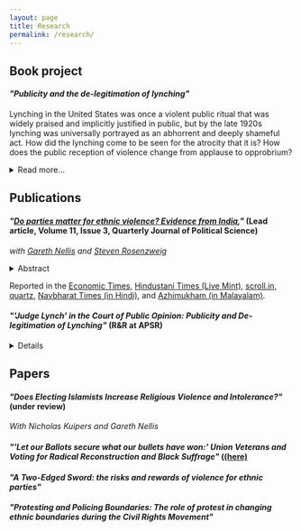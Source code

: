 ```yaml
---
layout: page
title: Research
permalink: /research/
---
```

## Book project<a name="book"></a>

#### *"Publicity and the de-legitimation of lynching"*

Lynching in the United States was once a violent public ritual that was widely praised and implicitly justified in public, but by the late 1920s lynching was universally portrayed as an abhorrent and deeply shameful act. How did the lynching come to be seen for the atrocity that it is? How does the public reception of violence change from applause to opprobrium?
<details>
<summary>Read more...</summary>
Political scientists that who study violence seek to explain its occurrence, the forms it takes, and its political consequences. While research about violence spans many disciplines and encompasses questions ranging from war to policing and incarceration, and from organized crime to riots and pogroms, types of violence often are treated separately. All of these disparate forms of violence share a key trait: they are subjected to societal evaluations as either acceptable or unacceptable. Max Weber defined politics as contestation over the state as the "sole source of the 'right' to use violence." But how is the "right" to violence determined?  The question of how violence becomes legitimate or illegitimate is one of the most fundamental questions in politics, yet it is little understood. Literature on violence addresses this the question only in passing. Research on communications and public opinion examines questions of public legitimacy, but rarely addresses evaluations of violence. And finally, international relations theories of norms and norm transformation provide insight on how legitimation takes place, but have not yet been applied to violence per se.

This book places the legitimation and de-legitimation of violence squarely at the center of a new research agenda. After laying out the scope of this new problem, I propose a theory of `publicity shocks' to explain how non-state violence becomes publicly unacceptable. I argue that between the late 19th century and the eve of Second World War, the expanding geographic reach of publicity about lynching---due to revolutions in transportation and communication---and growing inclusion of African American voices in public debate brought about a dramatic reversal in public support for lynching. To test this argument, I compile and analyze new data on press coverage of lynching in over eight million newspaper issues from 1880 to 1940, railroad and telegraph networks, and campaigns of anti-lynching activists.
</details>


## Publications <a name="publications"></a>

#### *"<a href='https://www.nowpublishers.com/article/Details/QJPS-15051'>Do parties matter for ethnic violence? Evidence from India</a>,"* (Lead article, Volume 11, Issue 3, Quarterly Journal of Political Science)
*with <a href="http://www.garethnellis.com/">Gareth Nellis</a> and <a href="http://www.stevencrosenzweig.com/">Steven Rosenzweig</a>*

<details>
<summary>Abstract</summary>
Ethnic-group conflict is among the most serious threats facing young democracies. In this paper, we investigate whether the partisanship of incumbent politicians affects the incidence and severity of local ethnic violence. We theorize that incumbents from multiethnic parties with long-standing attachments to victimized minority groups face uniquely strong incentives to quell ethnic unrest. To test our argument, we use a novel application of the regression-discontinuity design and show that as-if random victory by candidates representing India's Congress party in close state assembly elections between 1962 and 2000 reduced Hindu-Muslim rioting. The effects are large. Simulations suggest that had Congress lost all close elections in this period, India would have experienced 10 percent more riots. Additional analyses corroborate the mechanisms underlying our theory. Our findings shed new light on parties' connection to ethnic conflict, the relevance of party labels in developing states, and the puzzle of democratic consolidation in ethnically-divided societies.
</details>

Reported in the <a href="http://economictimes.indiatimes.com/news/politics-and-nation/bjp-gains-in-polls-after-every-riot-says-yale-study/articleshow/45378840.cms">Economic Times</a>, <a href="http://www.livemint.com/Opinion/5zyfXWWbWZHDDmyCqpAuvO/The-alchemy-of-HinduMuslim-riots-in-India.html">Hindustani Times (Live Mint)</a>, <a href="http://scroll.in/article/690416/electing-congress-mlas-reduce-chances-of-riots-by-32-says-new-yale-study/">scroll.in</a>, <a href="http://qz.com/298281/there-are-fewer-hindu-muslim-riots-when-the-congress-is-in-power-new-study-shows/">quartz</a>, <a href="http://navbharattimes.indiatimes.com/india/there-are-fewer-hindu-muslim-riots-when-the-congress-is-in-power-new-study-shows/articleshow/45241370.cms">Navbharat Times (in Hindi)</a>, and <a href="http://www.azhimukham.com/news/2604/congress-mlas-reduce-chances-of-hindu-muslim-riots-yale-study">Azhimukham (in Malayalam)</a>.

#### *"'Judge Lynch' in the Court of Public Opinion: Publicity and De-legitimation of Lynching"* (R&R at APSR)

<details>
How does violence become publicly unacceptable? I address this question in the context of lynching in United States. Between 1880 and the 1930s, public discourse about lynching moved from open or tacit endorsement to widespread condemnation. I argue this occurred because of increasing publicity for lynchings. While locals justified nearby lynchings, publicity exposed lynching to distant, un-supportive audiences and allowed African Americans to safely articulate counter-narratives and condemnations. I test this argument using data on lynchings, rail networks, and newspaper coverage of lynchings in millions of issues across thousands of newspapers. I find that lynchings in counties with greater access to publicity (via rail networks) saw more and geographically dispersed coverage, that distant coverage was more critical, and that increased risk of media exposure may have reduced the incidence of lynching. I discuss how publicity could be a mechanism for strengthening or weakening justifications of violence in other contexts.
</details>


## Papers<a name="papers"></a>

#### *"Does Electing Islamists Increase Religious Violence and Intolerance?"* (under review)

*With Nicholas Kuipers and Gareth Nellis*

#### *"'Let our Ballots secure what our bullets have won:' Union Veterans and Voting for Radical Reconstruction and Black Suffrage"* (<a href="./images/weaver_veterans_2018.pdf">(here)</a>


#### *"A Two-Edged Sword: the risks and rewards of violence for ethnic parties"*


#### *"Protesting and Policing Boundaries: The role of protest in changing ethnic boundaries during the Civil Rights Movement"*



